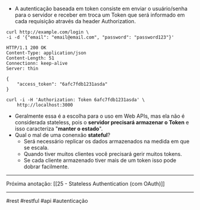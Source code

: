- A autenticação baseada em token consiste em enviar o usuário/senha para o servidor e receber em troca um Token que será informado em cada requisição através da header Authorization.
```curl
curl http://example.com/login \
-i -d '{"email": "email@email.com", "password": "password123"}'
```

```HTTP Response
HTTP/1.1 200 OK
Content-Type: application/json
Content-Length: 51
Connectionn: keep-alive
Server: thin

{
	"access_token": "6afc7fdb1231asda"
}
```

```curl
curl -i -H 'Authorization: Token 6afc7fdb1231asda' \
	http://localhost:3000
```
- Geralmente essa é a escolha para o uso em Web APIs, mas ela não é considerada stateless, pois o **servidor precisará armazenar o Token** e isso caracteriza "**manter o estado**".
- Qual o mal de uma conenxão **stateful**?
	- Será necessário replicar os dados armazenados na medida em que se escala.
	- Quando tiver muitos clientes você precisará gerir muitos tokens.
	- Se cada cliente armazenado tiver mais de um token isso pode dobrar facilmente.
---
Próxima anotação: [[25 - Stateless Authentication (com OAuth)]]

---
#rest #restful #api #autenticação